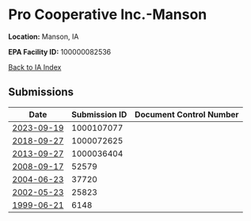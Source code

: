 # Pro Cooperative Inc.-Manson

**Location:** Manson, IA

**EPA Facility ID:** 100000082536

[Back to IA Index](../../index.md)

## Submissions

| Date | Submission ID | Document Control Number |
|------|--------------|-------------------------|
| [2023-09-19](submissions/1000107077.md) | 1000107077 |  |
| [2018-09-27](submissions/1000072625.md) | 1000072625 |  |
| [2013-09-27](submissions/1000036404.md) | 1000036404 |  |
| [2008-09-17](submissions/52579.md) | 52579 |  |
| [2004-06-23](submissions/37720.md) | 37720 |  |
| [2002-05-23](submissions/25823.md) | 25823 |  |
| [1999-06-21](submissions/6148.md) | 6148 |  |
